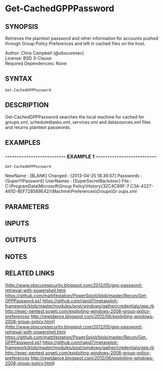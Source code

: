 # Get-CachedGPPPassword

## SYNOPSIS
Retrieves the plaintext password and other information for accounts pushed through Group Policy Preferences and
left in cached files on the host.

Author: Chris Campbell (@obscuresec)  
License: BSD 3-Clause  
Required Dependencies: None

## SYNTAX

```
Get-CachedGPPPassword
```

## DESCRIPTION
Get-CachedGPPPassword searches the local machine for cached for groups.xml, scheduledtasks.xml, services.xml and
datasources.xml files and returns plaintext passwords.

## EXAMPLES

### -------------------------- EXAMPLE 1 --------------------------
```
Get-CachedGPPPassword
```

NewName   : \[BLANK\]
Changed   : {2013-04-25 18:36:07}
Passwords : {Super!!!Password}
UserNames : {SuperSecretBackdoor}
File      : C:\ProgramData\Microsoft\Group Policy\History\{32C4C89F-7
            C3A-4227-A61D-8EF72B5B9E42}\Machine\Preferences\Groups\Gr
            oups.xml

## PARAMETERS

## INPUTS

## OUTPUTS

## NOTES

## RELATED LINKS

[http://www.obscuresecurity.blogspot.com/2012/05/gpp-password-retrieval-with-powershell.html
https://github.com/mattifestation/PowerSploit/blob/master/Recon/Get-GPPPassword.ps1
https://github.com/rapid7/metasploit-framework/blob/master/modules/post/windows/gather/credentials/gpp.rb
http://esec-pentest.sogeti.com/exploiting-windows-2008-group-policy-preferences
http://rewtdance.blogspot.com/2012/06/exploiting-windows-2008-group-policy.html](http://www.obscuresecurity.blogspot.com/2012/05/gpp-password-retrieval-with-powershell.html
https://github.com/mattifestation/PowerSploit/blob/master/Recon/Get-GPPPassword.ps1
https://github.com/rapid7/metasploit-framework/blob/master/modules/post/windows/gather/credentials/gpp.rb
http://esec-pentest.sogeti.com/exploiting-windows-2008-group-policy-preferences
http://rewtdance.blogspot.com/2012/06/exploiting-windows-2008-group-policy.html)

